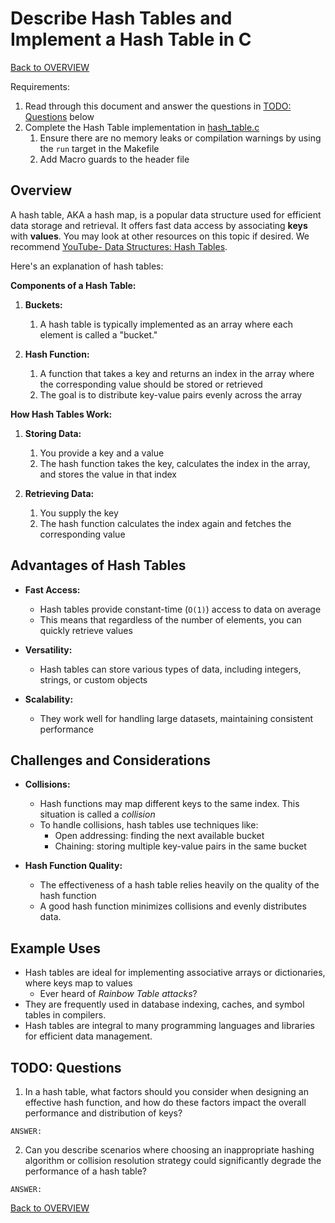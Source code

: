# Describe Hash Tables and Implement a Hash Table in C

[Back to OVERVIEW](../../README.md)

Requirements:
1. Read through this document and answer the questions in [TODO: Questions](#todo-questions) below
2. Complete the Hash Table implementation in [hash_table.c](./hash_table/hash_table.c)
   1. Ensure there are no memory leaks or compilation warnings by using the `run` target in the Makefile
   2. Add Macro guards to the header file

## Overview

A hash table, AKA a hash map, is a popular data structure used for efficient data storage and retrieval. It offers fast data access by associating **keys** with **values**.  You may look at other resources on this topic if desired. We recommend [YouTube- Data Structures: Hash Tables](https://www.youtube.com/watch?v=shs0KM3wKv8).

Here's an explanation of hash tables:

**Components of a Hash Table:**
1. **Buckets:**
   1. A hash table is typically implemented as an array where each element is called a "bucket."

2. **Hash Function:**
   1. A function that takes a key and returns an index in the array where the corresponding value should be stored or retrieved
   2. The goal is to distribute key-value pairs evenly across the array

**How Hash Tables Work:**
1. **Storing Data:**
   1. You provide a key and a value
   2. The hash function takes the key, calculates the index in the array, and stores the value in that index

2. **Retrieving Data:**
   1. You supply the key
   2. The hash function calculates the index again and fetches the corresponding value


## Advantages of Hash Tables
- **Fast Access:**
  - Hash tables provide constant-time (`O(1)`) access to data on average
  - This means that regardless of the number of elements, you can quickly retrieve values

- **Versatility:**
  - Hash tables can store various types of data, including integers, strings, or custom objects

- **Scalability:**
  - They work well for handling large datasets, maintaining consistent performance


## Challenges and Considerations
- **Collisions:**
  - Hash functions may map different keys to the same index. This situation is called a *collision*
  - To handle collisions, hash tables use techniques like:
    - Open addressing: finding the next available bucket
    - Chaining: storing multiple key-value pairs in the same bucket

- **Hash Function Quality:** 
  - The effectiveness of a hash table relies heavily on the quality of the hash function
  - A good hash function minimizes collisions and evenly distributes data.


## Example Uses

- Hash tables are ideal for implementing associative arrays or dictionaries, where keys map to values
  - Ever heard of *Rainbow Table attacks*?
- They are frequently used in database indexing, caches, and symbol tables in compilers.
- Hash tables are integral to many programming languages and libraries for efficient data management.


## TODO: Questions

1. In a hash table, what factors should you consider when designing an effective hash function, and how do these factors impact the overall performance and distribution of keys?
 
```
ANSWER:
```

2. Can you describe scenarios where choosing an inappropriate hashing algorithm or collision resolution strategy could significantly degrade the performance of a hash table?
 
```
ANSWER:
```

[Back to OVERVIEW](../../README.md)
